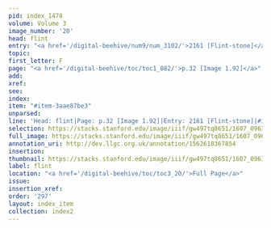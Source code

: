 ```yaml
---
pid: index_1478
volume: Volume 3
image_number: '20'
head: flint
entry: "<a href='/digital-beehive/num9/num_3102/'>2161 [Flint-stone]</a>"
topic:
first_letter: F
page: "<a href='/digital-beehive/toc/toc1_082/'>p.32 [Image 1.92]</a>"
add:
xref:
see:
index:
item: "#item-3aae87be3"
unparsed:
line: 'Head: flint|Page: p.32 [Image 1.92]|Entry: 2161 [Flint-stone]|#item-3aae87be3'
selection: https://stacks.stanford.edu/image/iiif/gw497tq8651/1607_0963/1799,3393,664,207/full/0/default.jpg
full_image: https://stacks.stanford.edu/image/iiif/gw497tq8651/1607_0963/full/full/0/default.jpg
annotation_uri: http://dev.llgc.org.uk/annotation/1562618367854
insertion:
thumbnail: https://stacks.stanford.edu/image/iiif/gw497tq8651/1607_0963/1799,3393,664,207/150,/0/default.jpg
label: flint
location: "<a href='/digital-beehive/toc/toc3_20/'>Full Page</a>"
issue:
insertion_xref:
order: '297'
layout: index_item
collection: index2
---
```


